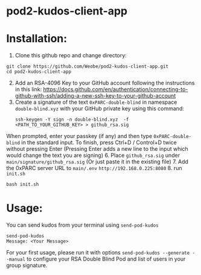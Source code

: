 # pod2-kudos-client-app

# Installation:

1. Clone this github repo and change directory:

```
git clone https://github.com/Weobe/pod2-kudos-client-app.git
cd pod2-kudos-client-app
```

2. Add an RSA-4096 Key to your GitHub account following the instructions in this link: https://docs.github.com/en/authentication/connecting-to-github-with-ssh/adding-a-new-ssh-key-to-your-github-account
3. Create a signature of the text `0xPARC-double-blind` in namespace `double-blind.xyz` with your GitHub private key using this command:
   ```
   ssh-keygen -Y sign -n double-blind.xyz  -f <PATH_TO_YOUR_GITHUB_KEY> > github_rsa.sig
   ```

When prompted, enter your passkey (if any) and then type `0xPARC-double-blind` in the standard input. To finish, press Ctrl+D / Control+D twice without pressing Enter (Pressing Enter adds a new line to the input which would change the text you are signing) 
6. Place `github_rsa.sig` under `main/signature/github_rsa.sig` (Or just paste it in the existing file)
7. Add the 0xPARC server URL to `main/.env`  `http://192.168.0.225:8080`
8. run `init.sh`
```
bash init.sh
```

# Usage:

You can send kudos from your terminal using `send-pod-kudos`

```
send-pod-kudos
Message: <Your Message>
```

For your first usage, please run it with options `send-pod-kudos --generate --manual` to configure your RSA Double Blind Pod and list of users in your group signature.

